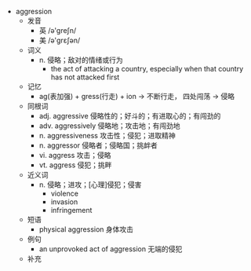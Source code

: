 - aggression
  - 发音
    - 英 /ə'greʃn/
    - 美 /ə'ɡrɛʃən/
  - 词义
    - n. 侵略；敌对的情绪或行为
      - the act of attacking a country, especially when that country has not attacked first
  - 记忆
    - ag(表加强) + gress(行走) + ion → 不断行走， 四处闯荡 → 侵略
  - 同根词
    - adj. aggressive 侵略性的；好斗的；有进取心的；有闯劲的
    - adv. aggressively 侵略地；攻击地；有闯劲地
    - n. aggressiveness 攻击性；侵犯；进取精神
    - n. aggressor 侵略者；侵略国；挑衅者
    - vi. aggress 攻击；侵略
    - vt. aggress 侵犯；挑畔
  - 近义词
    - n. 侵略；进攻；[心理]侵犯；侵害
      - violence
      - invasion
      - infringement
  - 短语
    - physical aggression 身体攻击
  - 例句
    - an unprovoked act of aggression 无端的侵犯
  - 补充
